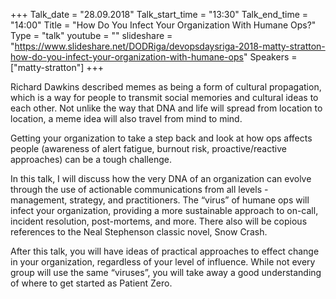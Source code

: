 +++
Talk_date = "28.09.2018"
Talk_start_time = "13:30"
Talk_end_time = "14:00"
Title = "How Do You Infect Your Organization With Humane Ops?"
Type = "talk"
youtube = ""
slideshare = "https://www.slideshare.net/DODRiga/devopsdaysriga-2018-matty-stratton-how-do-you-infect-your-organization-with-humane-ops"
Speakers = ["matty-stratton"]
+++

<p>Richard Dawkins described memes as being a form of cultural propagation, which is a way for people to transmit social memories and cultural ideas to each other. Not unlike the way that DNA and life will spread from location to location, a meme idea will also travel from mind to mind.</p>

<p>Getting your organization to take a step back and look at how ops affects people (awareness of alert fatigue, burnout risk, proactive/reactive approaches) can be a tough challenge.</p>

<p>In this talk, I will discuss how the very DNA of an organization can evolve through the use of actionable communications from all levels - management, strategy, and practitioners. The “virus” of humane ops will infect your organization, providing a more sustainable approach to on-call, incident resolution, post-mortems, and more. There also will be copious references to the Neal Stephenson classic novel, Snow Crash.</p>

<p>After this talk, you will have ideas of practical approaches to effect change in your organization, regardless of your level of influence. While not every group will use the same “viruses”, you will take away a good understanding of where to get started as Patient Zero.</p>